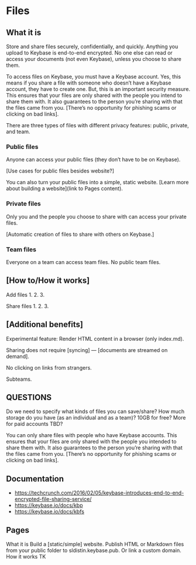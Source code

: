 # Files

## What it is
Store and share files securely, confidentially, and quickly. Anything you upload to Keybase is end-to-end encrypted. No one else can read or access your documents (not even Keybase), unless you choose to share them. 

To access files on Keybase, you must have a Keybase account. Yes, this means if you share a file with someone who doesn’t have a Keybase account, they have to create one. But, this is an important security measure. This ensures that your files are only shared with the people you intend to share them with. It also guarantees to the person you’re sharing with that the files came from you. [There’s no opportunity for phishing scams or clicking on bad links].

There are three types of files with different privacy features: public, private, and team. 

### Public files 
Anyone can access your public files (they don’t have to be on Keybase). 

[Use cases for public files besides website?] 

You can also turn your public files into a simple, static website. [Learn more about building a website](link to Pages content).

### Private files
Only you and the people you choose to share with can access your private files. 

[Automatic creation of files to share with others on Keybase.]

### Team files
Everyone on a team can access team files. 
No public team files.



## [How to/How it works]

Add files
1.
2.
3.

Share files
1.
2.
3.

## [Additional benefits]
Experimental feature: Render HTML content in a browser (only index.md).

Sharing does not require [syncing] — [documents are streamed on demand]. 

No clicking on links from strangers.

Subteams.

## QUESTIONS

Do we need to specify what kinds of files you can save/share?
How much storage do you have (as an individual and as a team)? 10GB for free? More for paid accounts TBD?

You can only share files with people who have Keybase accounts. This ensures that your files are only shared with the people you intended to share them with. It also guarantees to the person you’re sharing with that the files came from you. [There’s no opportunity for phishing scams or clicking on bad links].

## Documentation
* https://techcrunch.com/2016/02/05/keybase-introduces-end-to-end-encrypted-file-sharing-service/
* https://keybase.io/docs/kbp
* https://keybase.io/docs/kbfs

## Pages
What it is
Build a [static/simple] website. Publish HTML or Markdown files from your public folder to sldistin.keybase.pub. Or link a custom domain.
How it works
TK
